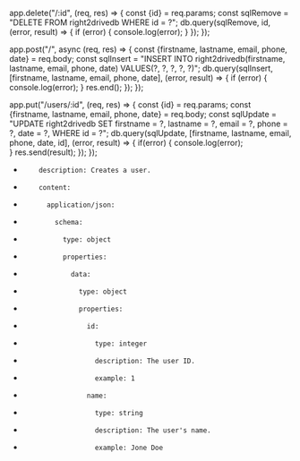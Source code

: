 app.delete("/:id", (req, res) => {
  const {id} = req.params;
  const sqlRemove = 
  "DELETE FROM right2drivedb WHERE id = ?";
  db.query(sqlRemove, id, (error, result) => {
     if (error) {
      console.log(error);
     }
  });
});





app.post("/", async (req, res) => {
  const {firstname, lastname, email, phone, date} = req.body;
  const sqlInsert = "INSERT INTO right2drivedb(firstname, lastname, email, phone, date) VALUES(?, ?, ?, ?, ?)";
  db.query(sqlInsert, [firstname, lastname, email, phone, date], (error, result) => {
     if (error) {
      console.log(error);
     }
     res.end();
  });
});


app.put("/users/:id", (req, res) => {
  const {id} = req.params;
  const {firstname, lastname, email, phone, date} = req.body;
  const sqlUpdate = "UPDATE  right2drivedb SET firstname = ?, lastname = ?, email = ?, phone = ?, date = ?, WHERE id = ?"; 
  db.query(sqlUpdate, [firstname, lastname, email, phone, date, id], (error, result) => {
     if(error) {
      console.log(error);     
     }
     res.send(result);
  });
});

*         description: Creates a user.
 *         content:
 *           application/json:
 *             schema:
 *               type: object
 *               properties:
 *                 data:
 *                   type: object
 *                   properties:
 *                     id:
 *                       type: integer
 *                       description: The user ID.
 *                       example: 1
 *                     name:
 *                       type: string
 *                       description: The user's name.
 *                       example: Jone Doe